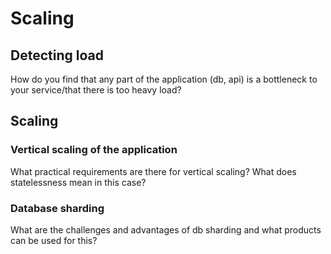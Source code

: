 # Scaling

## Detecting load
How do you find that any part of the application (db, api) is a bottleneck to your service/that there is too heavy load?

## Scaling
### Vertical scaling of the application
What practical requirements are there for vertical scaling? What does statelessness mean in this case?

### Database sharding
What are the challenges and advantages of db sharding and what products can be used for this?